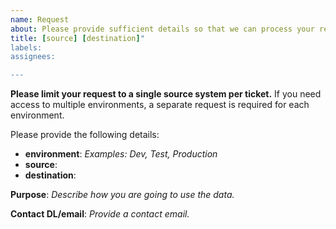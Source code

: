 ```yaml
---
name: Request
about: Please provide sufficient details so that we can process your request.
title: [source] [destination]"
labels: 
assignees:

---
```


**Please limit your request to a single source system per ticket.**  If you need access to multiple environments, a separate request is required for each environment.

Please provide the following details:
* **environment**: _Examples: Dev, Test, Production_
* **source**: 
* **destination**: 

**Purpose**: _Describe how you are going to use the data._

**Contact DL/email**: _Provide a contact email._
